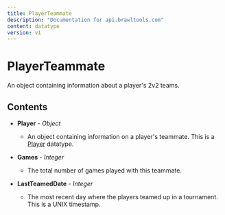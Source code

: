 ```yaml
---
title: PlayerTeammate
description: "Documentation for api.brawltools.com"
content: datatype
version: v1
---
```


# PlayerTeammate

An object containing information about a player's 2v2 teams.

## Contents

- **Player** - _Object_
  - An object containing information on a player's teammate. This is a <a href="../datatypes/player">Player</a> datatype.

- **Games** - _Integer_
  - The total number of games played with this teammate.

- **LastTeamedDate** - _Integer_
  - The most recent day where the players teamed up in a tournament. This is a UNIX timestamp.
